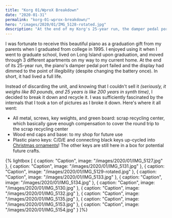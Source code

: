 ```yaml
---
title: "Korg 01/WproX Breakdown"
date: "2020-01-31"
permalink: "korg-01-wprox-breakdown/"
hero: "/images/2020/01/IMG_5128-rotated.jpg"
description: "At the end of my Korg's 25-year run, the damper pedal port failed and the display had dimmed to the point of illegibility. It had lived a full life."
---
```


I was fortunate to receive this beautiful piano as a graduation gift from my parents when I graduated from college in 1995. I enjoyed using it when I went to graduate school, lived on Long Island upon graduation, and moved through 3 different apartments on my way to my current home. At the end of its 25-year run, the piano's damper pedal port failed and the display had dimmed to the point of illegibility (despite changing the battery once). In short, it had lived a full life.

Instead of discarding the unit, and knowing that I couldn't sell it _(seriously, it weighs like 80 pounds, and 25 years is like 200 years in synth time)_, I decided to break it down and recycle it. I was sufficiently fascinated by the internals that I took a ton of pictures as I broke it down. Here's where it all went:

- All metal, screws, key weights, and green board: scrap recycling center, which basically gave enough compensation to cover the round trip to the scrap recycling center
- Wood end caps and base: to my shop for future use
- Plastic piano keys: C/D/E and connecting black keys up-cycled into [Christmas ornaments](/annual-christmas-tree-ornaments/)! The other keys are still here in a box for potential future crafts.

{% lightbox [
    { caption: "Caption", image: "/images/2020/01/IMG_5127.jpg" },
    { caption: "Caption", image: "/images/2020/01/IMG_5131.jpg" },
    { caption: "Caption", image: "/images/2020/01/IMG_5129-rotated.jpg" },
    { caption: "Caption", image: "/images/2020/01/IMG_5133.jpg" },
    { caption: "Caption", image: "/images/2020/01/IMG_5134.jpg" },
    { caption: "Caption", image: "/images/2020/01/IMG_5130.jpg" },
    { caption: "Caption", image: "/images/2020/01/IMG_5132.jpg" },
    { caption: "Caption", image: "/images/2020/01/IMG_5135.jpg" },
    { caption: "Caption", image: "/images/2020/01/IMG_5153.jpg" },
    { caption: "Caption", image: "/images/2020/01/IMG_5154.jpg" }
]%}
